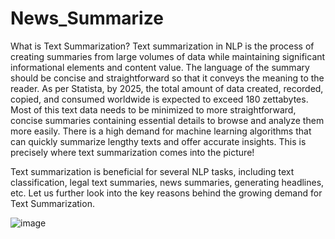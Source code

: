 # News_Summarize

What is Text Summarization?
Text summarization in NLP is the process of creating summaries from large volumes of data while maintaining significant informational elements and content value. The language of the summary should be concise and straightforward so that it conveys the meaning to the reader. As per Statista, by 2025, the total amount of data created, recorded, copied, and consumed worldwide is expected to exceed 180 zettabytes. Most of this text data needs to be minimized to more straightforward, concise summaries containing essential details to browse and analyze them more easily. There is a high demand for machine learning algorithms that can quickly summarize lengthy texts and offer accurate insights. This is precisely where text summarization comes into the picture!

Text summarization is beneficial for several NLP tasks, including text classification, legal text summaries, news summaries, generating headlines, etc. Let us further look into the key reasons behind the growing demand for Text Summarization.


![image](https://user-images.githubusercontent.com/33379472/227754329-66e3f3a5-aa6f-48c1-b992-daa5636e2405.png)
